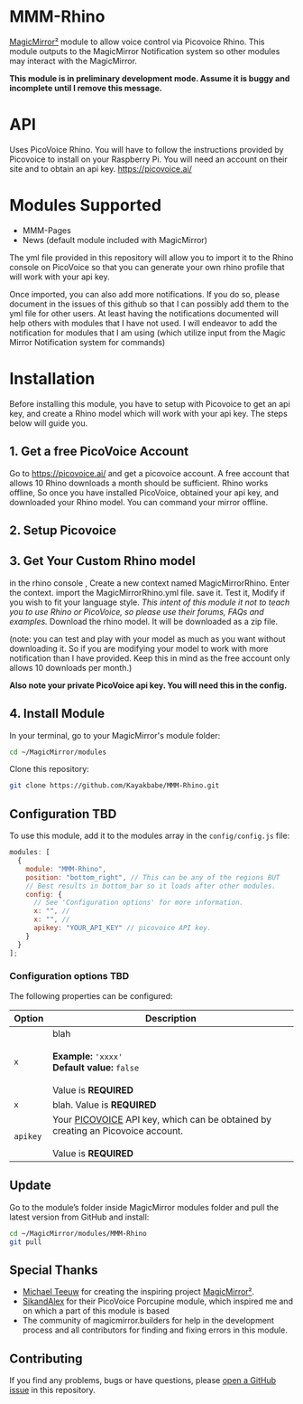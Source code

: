 # MMM-Rhino
[MagicMirror²](https://github.com/MagicMirrorOrg/MagicMirror) module to allow voice control via Picovoice Rhino. This module outputs to the MagicMirror Notification system so other modules may interact with the MagicMirror.

**This module is in preliminary development mode. Assume it is buggy and incomplete until I remove this message.** 

# API
Uses PicoVoice Rhino. You will have to follow the instructions provided by Picovoice to install on your Raspberry Pi. You will need an account on their site and to obtain an api key. https://picovoice.ai/

# Modules Supported
+ MMM-Pages
+ News (default module included with MagicMirror)

The yml file provided in this repository will allow you to import it to the Rhino console on PicoVoice so that you can generate your own rhino profile that will work with your api key. 

Once imported, you can also add more notifications. If you do so, please document in the issues of this github so that I can possibly add them to the yml file for other users. At least having the notifications documented will help others with modules that I have not used. I will endeavor to add the notification for modules that I am using (which utilize input from the Magic Mirror Notification system for commands)

# Installation
Before installing this module, you have to setup with Picovoice to get an api key, and create a Rhino model which will work with your api key. The steps below will guide you.

## 1. Get a free PicoVoice Account
Go to <https://picovoice.ai/> and get a picovoice account. A free account that allows 10 Rhino downloads a month should be sufficient. Rhino works offline, So once you have installed PicoVoice, obtained your api key, and downloaded your Rhino model. You can command your mirror offline.

## 2. Setup Picovoice

## 3. Get Your Custom Rhino model
in the rhino console , Create a new context named MagicMirrorRhino.
Enter the context. 
import the MagicMirrorRhino.yml file. save it. Test it, Modify if you wish to fit your language style. 
*This intent of this module it not to teach you to use Rhino or PicoVoice, so please use their forums, FAQs and examples.* 
Download the rhino model. It will be downloaded as a zip file.

(note: you can test and play with your model as much as you want without downloading it. So if you are modifying your model to work with more notification than I have provided. Keep this in mind as the free account only allows 10 downloads per month.)

**Also note your private PicoVoice api key. You will need this in the config.**

## 4. Install Module
In your terminal, go to your MagicMirror's module folder:

```sh
cd ~/MagicMirror/modules
```

Clone this repository:

```sh
git clone https://github.com/Kayakbabe/MMM-Rhino.git
```

## Configuration TBD

To use this module, add it to the modules array in the `config/config.js` file:

```javascript
modules: [
  {
    module: "MMM-Rhino",
    position: "bottom_right", // This can be any of the regions BUT
    // Best results in bottom_bar so it loads after other modules.
    config: {
      // See 'Configuration options' for more information.
      x: "", // 
      x: "", // 
      apikey: "YOUR_API_KEY" // picovoice API key.
    }
  }
];
```

### Configuration options TBD

The following properties can be configured:

| Option                       | Description                                                                                                                                                                                                                                                                                                                                                                     |
| ---------------------------- | ------------------------------------------------------------------------------------------------------------------------------------------------------------------------------------------------------------------------------------------------------------------------------------------------------------------------------------------------------------------------------- |
| `x`                   | blah <br><br> **Example:** `'xxxx'` <br> **Default value:** `false` <br><br> Value is **REQUIRED**                                                                                                                                                                                                                   |
| `x`                  | blah. Value is **REQUIRED** |
| `apikey`                     | Your [PICOVOICE](https://picovoice.ai) API key, which can be obtained by creating an Picovoice account. <br><br> Value is **REQUIRED**                                                                                                                                                                                                                                                       |

## Update

Go to the module’s folder inside MagicMirror modules folder and pull the latest version from GitHub and install:

```bash
cd ~/MagicMirror/modules/MMM-Rhino
git pull
```

## Special Thanks

- [Michael Teeuw](https://github.com/MichMich) for creating the inspiring project [MagicMirror²](https://github.com/MagicMirrorOrg/MagicMirror).
- [SikandAlex](https://github.com/SikandAlex/MMM-Porcupine) for their PicoVoice Porcupine module, which inspired me and on which a part of this module is based
- The community of magicmirror.builders for help in the development process and all contributors for finding and fixing errors in this module.

## Contributing

If you find any problems, bugs or have questions, please [open a GitHub issue](https://github.com/Kayakbabe/MMM-Rhino/issues) in this repository.

